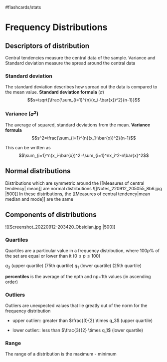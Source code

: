 #flashcards/stats 
# Frequency Distributions
## Descriptors of distribution
Central tendencies measure the central data of the sample. Variance and Standard deviation measure the spread around the central data
 ### Standard deviation
 The standard deviation describes how spread out the data is compared to the mean value. **Standard deviation formula** ($\sigma$)$$s=\sqrt{\frac{\sum_{i=1}^{n}(x_i-\bar{x})^2}{n-1}}$$
<!--SR:!2022-10-13,4,210-->
  ### Variance ($\sigma^2$)
  The average of squared, standard deviations from the mean. **Variance formula**  $$s^2=\frac{\sum_{i=1}^{n}(x_1-\bar{x})^2}{n-1}$$
<!--SR:!2022-10-10,1,230-->
  This can be written as $$\sum_{i=1}^n(x_i-\bar{x})^2=\sum_{i=1}^nx_i^2-n\bar{x}^2$$
  <!--SR:!2022-09-15,3,268-->
  

## Normal distributions
Distributions which are symmetric around the [[Measures of central tendency| mean]] are normal distributions 
![[Notes_220912_205055_8b6.jpg |500]]
In these distributions, the [[Measures of central tendency|mean median and mode]] are the same


## Components of distributions 
![[Screenshot_20220912-203420_Obsidian.jpg |500]]

### Quartiles
Quartiles are a particular value in a frequency distribution, where $100p$% of the set are equal or lower than it $(0\le p\le 100)$

$q_3$ (upper quartile) (75th quartile)
$q_1$ (lower quartile) (25th quartile)

**percentiles** is the average of the npth and np+1th values (in ascending order)

### Outliers
Outliers are unexpected values that lie greatly out of the norm for the frequency distribution
- upper outlier:: greater than $\frac{3}{2} \times q_3$ (upper quartile) 
<!--SR:!2022-10-14,5,250-->
- lower outlier:: less than $\frac{3}{2} \times q_1$ (lower quartile)
<!--SR:!2022-10-15,6,230-->
### Range
The range of a distribution is the maximum - minimum
